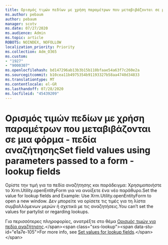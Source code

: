 ```yaml
---
title: Ορισμός τιμών πεδίων με χρήση παραμέτρων που μεταβιβάζονται σε μια φόρμα - πεδία αναζήτησης
ms.author: pebaum
author: pebaum
manager: scotv
ms.date: 07/27/2020
ms.audience: Admin
ms.topic: article
ROBOTS: NOINDEX, NOFOLLOW
localization_priority: Priority
ms.collection: Adm_O365
ms.custom:
- "1927"
- "9000307"
ms.openlocfilehash: bd147296ab13b3b15b110bfaae54a63f7c260e2a
ms.sourcegitcommit: b10cea11b4975354b91193327b58aa4740d34833
ms.translationtype: MT
ms.contentlocale: el-GR
ms.lasthandoff: 07/28/2020
ms.locfileid: "45439209"
---
```

# <a name="set-field-values-using-parameters-passed-to-a-form---lookup-fields"></a><span data-ttu-id="e1a7e-102">Ορισμός τιμών πεδίων με χρήση παραμέτρων που μεταβιβάζονται σε μια φόρμα - πεδία αναζήτησης</span><span class="sxs-lookup"><span data-stu-id="e1a7e-102">Set field values using parameters passed to a form - lookup fields</span></span>

<span data-ttu-id="e1a7e-103">Ορίστε την τιμή για τα πεδία αναζήτησης και παράδειγμα: Χρησιμοποιήστε το Xrm.Utility.openEntityForm για να ανοίξετε ένα νέο παράθυρο.</span><span class="sxs-lookup"><span data-stu-id="e1a7e-103">Set the value for lookup fields and Example: Use Xrm.Utility.openEntityForm to open a new window.</span></span> <span data-ttu-id="e1a7e-104">Δεν μπορείτε να ορίσετε τις τιμές για τη λίστα συμβαλλόμενων μερών ή σχετικά με τις αναζητήσεις.</span><span class="sxs-lookup"><span data-stu-id="e1a7e-104">You can’t set the values for partylist or regarding lookups.</span></span>

<span data-ttu-id="e1a7e-105">Για περισσότερες πληροφορίες, ανατρέξτε στο θέμα [Ορισμός τιμών για πεδία αναζήτησης](https://docs.microsoft.com/previous-versions/dynamicscrm-2016/developers-guide/gg334375(v=crm.8)#set-values-for-lookup-fields).</span><span class="sxs-lookup"><span data-stu-id="e1a7e-105">For more info, see [Set values for lookup fields](https://docs.microsoft.com/previous-versions/dynamicscrm-2016/developers-guide/gg334375(v=crm.8)#set-values-for-lookup-fields).</span></span>